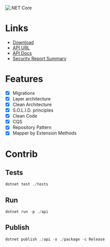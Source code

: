 ![.NET Core](https://github.com/raphaelcarlosr/magalu-changelle/workflows/.NET%20Core/badge.svg)

# Links
 - [Download](https://github.com/raphaelcarlosr/magalu-changelle/suites/945607956/artifacts/11734956)
 - [API URL]([http://magalu-changelle.azurewebsites.net/](http://magalu-changelle.azurewebsites.net/))
 - [API Docs](http://magalu-changelle.azurewebsites.net/swagger/index.html)
 - [Security Report Summary]([https://securityheaders.com/?q=http%3A%2F%2Fmagalu-changelle.azurewebsites.net%2F&followRedirects=on](https://securityheaders.com/?q=http%3A%2F%2Fmagalu-changelle.azurewebsites.net%2F&followRedirects=on))

# Features

 - [X] Migrations 
 - [X] Layer architecture 
 - [X] Clean Architecture 
 - [X] S.O.L.I.D. principles 
 - [X] Clean Code 
 - [X] CQS 
 - [X] Repository Pattern 
 - [X] Mapper by Extension
       Methods

# Contrib

## Tests
```powershell
dotnet test ./tests
```
## Run
```powershell
dotnet run -p ./api
```
## Publish
```powershell
dotnet publish ./api -o ./package -c Release
```
